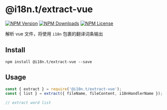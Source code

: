 @i18n.t/extract-vue
===================

[![NPM Version][npm-image]][npm-url]
[![NPM Downloads][downloads-image]][npm-url]
[![NPM License][license-image]][npm-url]

解析 vue 文件，将使用 `i18n` 包裹的翻译词条输出


## Install
```
npm install @i18n.t/extract-vue --save
```

## Usage

```javascript
const { extract } = require('@i18n.t/extract-vue');
const { list } = extract({ fileName, fileContent, i18nHandlerName });

// extract word list
```


[npm-image]: https://img.shields.io/npm/v/@i18n.t/extract-vue.svg
[downloads-image]: https://img.shields.io/npm/dm/@i18n.t/extract-vue.svg
[npm-url]: https://www.npmjs.org/package/@i18n.t/extract-vue
[license-image]: https://img.shields.io/npm/l/@i18n.t/extract-vue.svg
